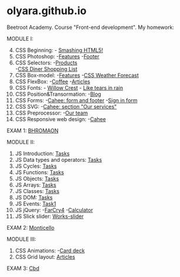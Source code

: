 # olyara.github.io
Beetroot Academy. Course "Front-end development". My homework:

MODULE I:

4. CSS Beginning: - [Smashing HTML5!](https://olyara.github.io/4smashingHTML5/)
5. CSS Photoshop: -[Features](https://olyara.github.io/5features-photoshop/)
                  -[Footer](https://olyara.github.io/5footer-photoshop/)
6. CSS Selectors: -[Products](https://olyara.github.io/6products/)     
                  -[CSS Diner Shopping List](https://olyara.github.io/6css-diner-shopping-list/)
7. CSS Box-model: -[Features](https://olyara.github.io/7features-box-model/)
                  -[CSS Weather Forecast](https://olyara.github.io/7forecast/)
8. CSS FlexBox: -[Coffee](https://olyara.github.io/8coffee/)
                -[Articles](https://olyara.github.io/8articles-flexbox/)
9. CSS Fonts: - [Willow Crest](https://olyara.github.io/9willow-crest/)
              - [Like tears in rain](https://olyara.github.io/9like-tears-in-rain/)
10. CSS Position&Transormation: -[Blog](https://olyara.github.io/10blog/) 
12. CSS Forms: -[Cahee: form and footer](https://olyara.github.io/10cahee-form/)
               -[Sign in form](https://olyara.github.io/10sign-in/)
13. CSS SVG: -[Cahee: section "Our services"](https://olyara.github.io/13cahee/)
14. CSS Preprocessor: -[Our team](https://olyara.github.io/14our-team/)
15. CSS Responsive web design: -[Cahee](https://olyara.github.io/14cahee/)

EXAM 1: [BHROMAON]( https://olyara.github.io/EXAM-Module1/)

MODULE II:
1. JS Introduction: [Tasks](https://github.com/olyara/22_js-intro/blob/master/js/script.js)
2. JS Data types and operators: [Tasks](https://github.com/olyara/23_js_data-types_operators/blob/master/js/script.js)
3. JS Cycles: [Tasks](https://github.com/olyara/24_js_cycles/blob/master/js/script.js)
4. JS Functions: [Tasks](https://github.com/olyara/25_js_functions/blob/master/js/script.js)
5. JS Objects: [Tasks](https://github.com/olyara/26_js_objects/blob/master/js/script.js)
6. JS Arrays: [Tasks](https://github.com/olyara/27_js_arrays/blob/master/js/script.js)
7. JS Classes: [Tasks](https://github.com/olyara/28_js_classes/blob/master/js/script.js)
8. JS DOM: [Tasks](https://github.com/olyara/29_js_DOM/blob/master/js/script.js)
9. JS Events: [Task1](https://github.com/olyara/30_js_events)
10. JS jQuery: -[FarCry4](https://olyara.github.io/31_js_jQuery_FarCry4/)
               -[Calculator](https://olyara.github.io/31_js_jQuery_calculator/)
11. JS Slick slider: [Works-slider](https://olyara.github.io/32_js_slick-slider/index.html) 

EXAM 2: [Monticello](https://olyara.github.io/EXAM-Module2/)

MODULE III:
1. CSS Animations: -[Card deck](https://olyara.github.io/37_css-animations_card-deck/)
2. CSS Grid layout: [Articles](https://olyara.github.io/38_css-grid-layout/)

EXAM 3: [Cbd](https://olyara.github.io/EXAM-Module3/)
               
